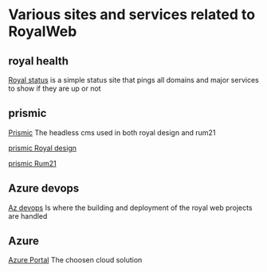 # Various sites and services related to RoyalWeb

## royal health

[Royal status](http://royal-status.westeurope.azurecontainer.io/)
is a simple status site that pings all domains and major services to show if they are up or not

## prismic

[Prismic](https://prismic.io/dashboard)
The headless cms used in both royal design and rum21

[prismic Royal design](https://royaldesign.prismic.io/)

[prismic Rum21](https://rum21.prismic.io/)

## Azure devops
[Az devops](https://dev.azure.com/projectgreenfield/)
Is where the building and deployment of the royal web projects are handled

## Azure
[Azure Portal](https://portal.azure.com/#home)
The choosen cloud solution